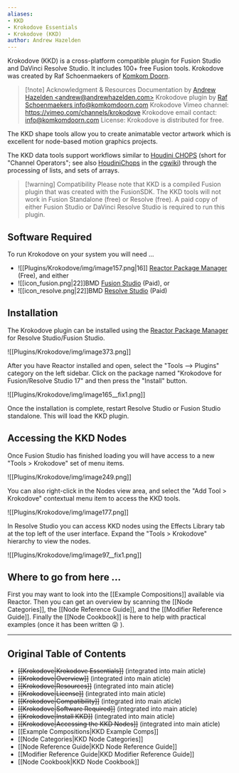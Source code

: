 ```yaml
---
aliases:
- KKD
- Krokodove Essentials
- Krokodove (KKD)
author: Andrew Hazelden
---
```


Krokodove (KKD) is a cross-platform compatible plugin for Fusion Studio and DaVinci Resolve Studio. It includes 100+ free Fusion tools. Krokodove was created by Raf Schoenmaekers of [Komkom Doorn](http://komkomdoorn.com).

>[!note] Acknowledgment & Resources
> Documentation by [Andrew Hazelden \<andrew@andrewhazelden.com\>](mailto:andrew@andrewhazelden.com)
> Krokodove plugin by [Raf Schoenmaekers info@komkomdoorn.com](mailto:info@komkomdoorn.com)
> Krokodove Vimeo channel: <https://vimeo.com/channels/krokodove>
> Krokodove email contact: <info@komkomdoorn.com>
> License: Krokodove is distributed for free.

The KKD shape tools allow you to create animatable vector artwork which is excellent for node-based motion graphics projects.

The KKD data tools support workflows similar to [Houdini CHOPS](https://www.sidefx.com/docs/houdini/nodes/chop/index.html) (short for "Channel Operators"; see also [HoudiniChops](https://www.tokeru.com/cgwiki/index.php?title=HoudiniChops) in the [cgwiki](https://www.tokeru.com/cgwiki/index.php?title=Main_Page)) through the processing of lists, and sets of arrays.

> [!warning] Compatibility
> Please note that KKD is a compiled Fusion plugin that was created with the FusionSDK. The KKD tools will not work in Fusion Standalone (free) or Resolve (free). A paid copy of either Fusion Studio or DaVinci Resolve Studio is required to run this plugin.


## Software Required

To run Krokodove on your system you will need ...
- ![[Plugins/Krokodove/img/image157.png|16]] [Reactor Package Manager](https://www.steakunderwater.com/wesuckless/viewtopic.php?f=32&t=3067) (Free), and either
- ![[icon_fusion.png|22]]BMD [Fusion Studio](https://www.blackmagicdesign.com/products/fusion/) (Paid), or
- ![[icon_resolve.png|22]]BMD [Resolve Studio](https://www.blackmagicdesign.com/products/davinciresolve/) (Paid)

## Installation

The Krokodove plugin can be installed using the [Reactor Package Manager](https://www.steakunderwater.com/wesuckless/viewtopic.php?f=32&t=3067) for Resolve Studio/Fusion Studio.

![[Plugins/Krokodove/img/image373.png]]

After you have Reactor installed and open, select the "Tools --> Plugins" category on the left sidebar. Click on the package named "Krokodove for Fusion/Resolve Studio 17" and then press the "Install" button.

![[Plugins/Krokodove/img/image165__fix1.png]]

Once the installation is complete, restart Resolve Studio or Fusion Studio standalone. This will load the KKD plugin.

## Accessing the KKD Nodes

Once Fusion Studio has finished loading you will have access to a new "Tools \> Krokodove" set of menu items.

![[Plugins/Krokodove/img/image249.png]]

You can also right-click in the Nodes view area, and select the "Add Tool \> Krokodove" contextual menu item to access the KKD tools.

![[Plugins/Krokodove/img/image177.png]]

In Resolve Studio you can access KKD nodes using the Effects Library tab at the top left of the user interface. Expand the "Tools \> Krokodove" hierarchy to view the nodes.

![[Plugins/Krokodove/img/image97__fix1.png]]

## Where to go from here ...

First you may want to look into the [[Example Compositions]] available via Reactor. Then you can get an overview by scanning the [[Node Categories]], the [[Node Reference Guide]], and the [[Modifier Reference Guide]]. Finally the [[Node Cookbook]] is here to help with practical examples (once it has been written 😜 ).

---------

## Original Table of Contents
- <del>[[Krokodove|Krokodove Essentials]]</del> (integrated into main aticle)
- <del>[[Krokodove|Overview]]</del> (integrated into main aticle)
- <del>[[Krokodove|Resources]]</del> (integrated into main aticle)
- <del>[[Krokodove|License]]</del> (integrated into main aticle)
- <del>[[Krokodove|Compatibility]]</del> (integrated into main aticle)
- <del>[[Krokodove|Software Required]]</del> (integrated into main aticle)
- <del>[[Krokodove|Install KKD]]</del> (integrated into main aticle)
- <del>[[Krokodove|Accessing the KKD Nodes]]</del> (integrated into main aticle)
- [[Example Compositions|KKD Example Comps]]
- [[Node Categories|KKD Node Categories]]
- [[Node Reference Guide|KKD Node Reference Guide]]
- [[Modifier Reference Guide|KKD Modifier Reference Guide]]
- [[Node Cookbook|KKD Node Cookbook]]

